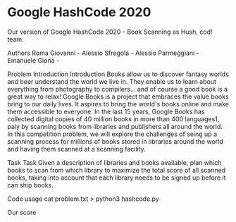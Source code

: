 # Google HashCode 2020
Our version of Google HashCode 2020 - Book Scanning as Hush, cod! team.

Authors
Roma Giovanni -
Alessio Sfregola -
Alessio Parmeggiani -
Emanuele Giona -

Problem Introduction
Introduction Books allow us to discover fantasy worlds and beer understand the world we live in. They enable us to learn about everything from photography to compilers... and of course a good book is a great way to relax! Google Books is a project that embraces the value books bring to our daily lives. It aspires to bring the world's books online and make them accessible to everyone. In the last 15 years, Google Books has collected digital copies of 40 million books in more than 400 languages1, paly by scanning books from libraries and publishers all around the world. In this competition problem, we will explore the challenges of seing up a scanning process for millions of books stored in libraries around the world and having them scanned at a scanning facility.

Task
Task Given a description of libraries and books available, plan which books to scan from which library to maximize the total score of all scanned books, taking into account that each library needs to be signed up before it can ship books.

Code usage
cat problem.txt > python3 hashcode.py

Our score

